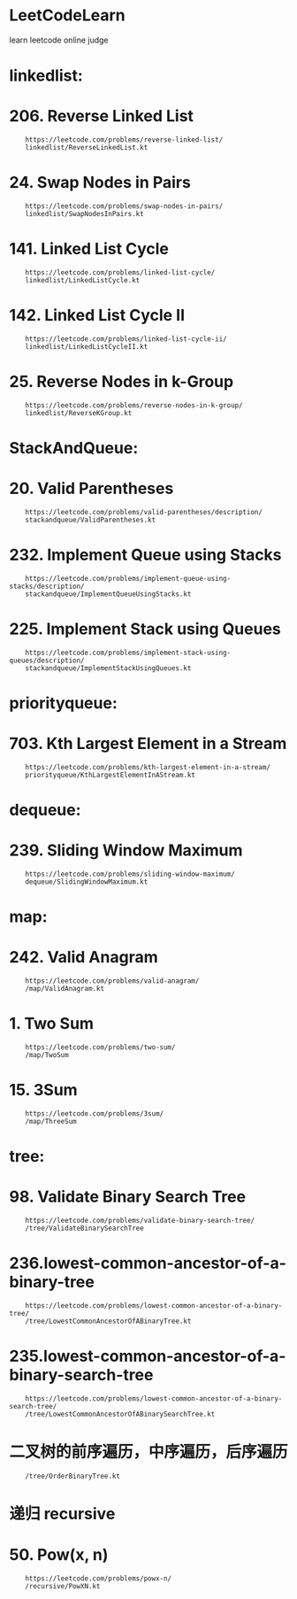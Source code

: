 # LeetCodeLearn
learn leetcode online judge

# linkedlist:

# 206. Reverse Linked List
```
    https://leetcode.com/problems/reverse-linked-list/
    linkedlist/ReverseLinkedList.kt
```
# 24. Swap Nodes in Pairs
```
    https://leetcode.com/problems/swap-nodes-in-pairs/
    linkedlist/SwapNodesInPairs.kt
```
# 141. Linked List Cycle
```
    https://leetcode.com/problems/linked-list-cycle/
    linkedlist/LinkedListCycle.kt
```
# 142. Linked List Cycle II
```
    https://leetcode.com/problems/linked-list-cycle-ii/
    linkedlist/LinkedListCycleII.kt
```
# 25. Reverse Nodes in k-Group
```
    https://leetcode.com/problems/reverse-nodes-in-k-group/
    linkedlist/ReverseKGroup.kt
```
# StackAndQueue:

# 20. Valid Parentheses
```
    https://leetcode.com/problems/valid-parentheses/description/
    stackandqueue/ValidParentheses.kt
```
# 232. Implement Queue using Stacks
```
    https://leetcode.com/problems/implement-queue-using-stacks/description/
    stackandqueue/ImplementQueueUsingStacks.kt
```
# 225. Implement Stack using Queues
```
    https://leetcode.com/problems/implement-stack-using-queues/description/
    stackandqueue/ImplementStackUsingQueues.kt
```

# priorityqueue:

# 703. Kth Largest Element in a Stream
```
    https://leetcode.com/problems/kth-largest-element-in-a-stream/
    priorityqueue/KthLargestElementInAStream.kt
```
# dequeue:

# 239. Sliding Window Maximum
```
    https://leetcode.com/problems/sliding-window-maximum/
    dequeue/SlidingWindowMaximum.kt
```

# map:

# 242. Valid Anagram
```
    https://leetcode.com/problems/valid-anagram/
    /map/ValidAnagram.kt
```
# 1. Two Sum
```
    https://leetcode.com/problems/two-sum/
    /map/TwoSum
```
# 15. 3Sum
```
    https://leetcode.com/problems/3sum/
    /map/ThreeSum
```

# tree:
# 98. Validate Binary Search Tree
```
    https://leetcode.com/problems/validate-binary-search-tree/
    /tree/ValidateBinarySearchTree
```
# 236.lowest-common-ancestor-of-a-binary-tree
```
    https://leetcode.com/problems/lowest-common-ancestor-of-a-binary-tree/
    /tree/LowestCommonAncestorOfABinaryTree.kt
```
# 235.lowest-common-ancestor-of-a-binary-search-tree
```
    https://leetcode.com/problems/lowest-common-ancestor-of-a-binary-search-tree/
    /tree/LowestCommonAncestorOfABinarySearchTree.kt
```
# 二叉树的前序遍历，中序遍历，后序遍历
```
    /tree/OrderBinaryTree.kt
```

# 递归 recursive
# 50. Pow(x, n)
```
    https://leetcode.com/problems/powx-n/
    /recursive/PowXN.kt
```
